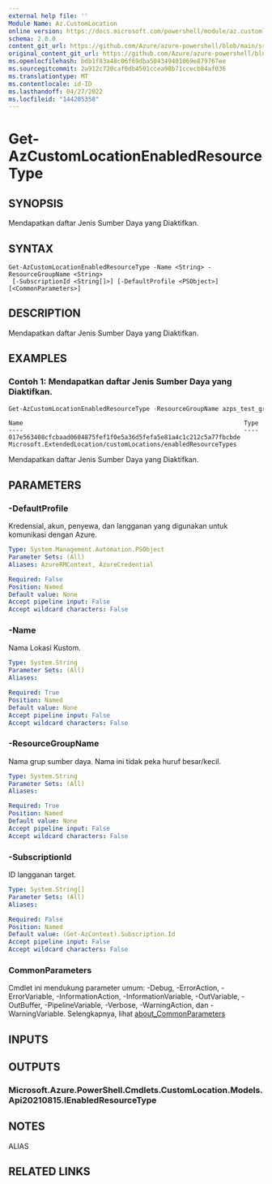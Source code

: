 ```yaml
---
external help file: ''
Module Name: Az.CustomLocation
online version: https://docs.microsoft.com/powershell/module/az.customlocation/get-azcustomlocationenabledresourcetype
schema: 2.0.0
content_git_url: https://github.com/Azure/azure-powershell/blob/main/src/CustomLocation/help/Get-AzCustomLocationEnabledResourceType.md
original_content_git_url: https://github.com/Azure/azure-powershell/blob/main/src/CustomLocation/help/Get-AzCustomLocationEnabledResourceType.md
ms.openlocfilehash: bdb1f83a48c06f69dba504349401069e879767ee
ms.sourcegitcommit: 2a912c720caf0db4501ccea98b71ccecb84af036
ms.translationtype: MT
ms.contentlocale: id-ID
ms.lasthandoff: 04/27/2022
ms.locfileid: "144205358"
---
```

# Get-AzCustomLocationEnabledResourceType

## SYNOPSIS
Mendapatkan daftar Jenis Sumber Daya yang Diaktifkan.

## SYNTAX

```
Get-AzCustomLocationEnabledResourceType -Name <String> -ResourceGroupName <String>
 [-SubscriptionId <String[]>] [-DefaultProfile <PSObject>] [<CommonParameters>]
```

## DESCRIPTION
Mendapatkan daftar Jenis Sumber Daya yang Diaktifkan.

## EXAMPLES

### Contoh 1: Mendapatkan daftar Jenis Sumber Daya yang Diaktifkan.
```powershell
Get-AzCustomLocationEnabledResourceType -ResourceGroupName azps_test_group -Name azps_test_cluster
```

```output
Name                                                             Type
----                                                             ----
017e563408cfcbaad0604875fef1f0e5a36d5fefa5e81a4c1c212c5a77fbcbde Microsoft.ExtendedLocation/customLocations/enabledResourceTypes
```

Mendapatkan daftar Jenis Sumber Daya yang Diaktifkan.

## PARAMETERS

### -DefaultProfile
Kredensial, akun, penyewa, dan langganan yang digunakan untuk komunikasi dengan Azure.

```yaml
Type: System.Management.Automation.PSObject
Parameter Sets: (All)
Aliases: AzureRMContext, AzureCredential

Required: False
Position: Named
Default value: None
Accept pipeline input: False
Accept wildcard characters: False
```

### -Name
Nama Lokasi Kustom.

```yaml
Type: System.String
Parameter Sets: (All)
Aliases:

Required: True
Position: Named
Default value: None
Accept pipeline input: False
Accept wildcard characters: False
```

### -ResourceGroupName
Nama grup sumber daya.
Nama ini tidak peka huruf besar/kecil.

```yaml
Type: System.String
Parameter Sets: (All)
Aliases:

Required: True
Position: Named
Default value: None
Accept pipeline input: False
Accept wildcard characters: False
```

### -SubscriptionId
ID langganan target.

```yaml
Type: System.String[]
Parameter Sets: (All)
Aliases:

Required: False
Position: Named
Default value: (Get-AzContext).Subscription.Id
Accept pipeline input: False
Accept wildcard characters: False
```

### CommonParameters
Cmdlet ini mendukung parameter umum: -Debug, -ErrorAction, -ErrorVariable, -InformationAction, -InformationVariable, -OutVariable, -OutBuffer, -PipelineVariable, -Verbose, -WarningAction, dan -WarningVariable. Selengkapnya, lihat [about_CommonParameters](http://go.microsoft.com/fwlink/?LinkID=113216)

## INPUTS

## OUTPUTS

### Microsoft.Azure.PowerShell.Cmdlets.CustomLocation.Models.Api20210815.IEnabledResourceType

## NOTES

ALIAS

## RELATED LINKS

